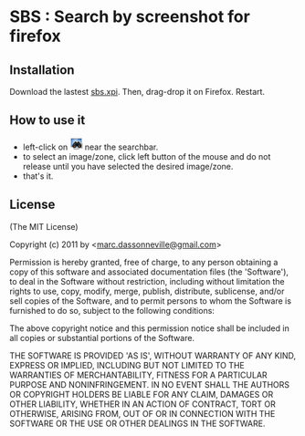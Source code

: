 # SBS : Search by screenshot for firefox

## Installation

Download the lastest [sbs.xpi](https://github.com/syndr0m/sbs/raw/master/bin/sbs.xpi). Then, drag-drop it on Firefox. Restart.

## How to use it

 - left-click on ![toolbar button](https://github.com/syndr0m/sbs/raw/master/src/content/skin/toolbar.png) near the searchbar.
 - to select an image/zone, click left button of the mouse and do not release until you have selected the desired image/zone.
 - that's it.

## License

(The MIT License)

Copyright (c) 2011 by &lt;marc.dassonneville@gmail.com&gt;

Permission is hereby granted, free of charge, to any person obtaining
a copy of this software and associated documentation files (the
'Software'), to deal in the Software without restriction, including
without limitation the rights to use, copy, modify, merge, publish,
distribute, sublicense, and/or sell copies of the Software, and to
permit persons to whom the Software is furnished to do so, subject to
the following conditions:

The above copyright notice and this permission notice shall be
included in all copies or substantial portions of the Software.

THE SOFTWARE IS PROVIDED 'AS IS', WITHOUT WARRANTY OF ANY KIND,
EXPRESS OR IMPLIED, INCLUDING BUT NOT LIMITED TO THE WARRANTIES OF
MERCHANTABILITY, FITNESS FOR A PARTICULAR PURPOSE AND NONINFRINGEMENT.
IN NO EVENT SHALL THE AUTHORS OR COPYRIGHT HOLDERS BE LIABLE FOR ANY
CLAIM, DAMAGES OR OTHER LIABILITY, WHETHER IN AN ACTION OF CONTRACT,
TORT OR OTHERWISE, ARISING FROM, OUT OF OR IN CONNECTION WITH THE
SOFTWARE OR THE USE OR OTHER DEALINGS IN THE SOFTWARE.

